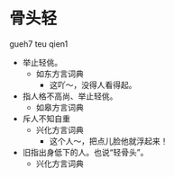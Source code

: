 # 骨头轻
gueh7 teu qien1
+ 举止轻佻。
  * 如东方言词典
    - 这吖～，没得人看得起。
+ 指人格不高尚、举止轻佻。
  * 如皋方言词典
+ 斥人不知自重
  * 兴化方言词典
    - 这个人～，把点儿脸他就浮起来！
+ 旧指出身低下的人。也说“轻骨头”。
  * 兴化方言词典
